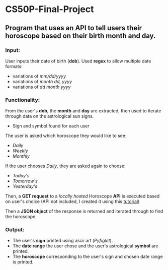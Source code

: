 # CS50P-Final-Project

## Program that uses an API to tell users their horoscope based on their birth month and day.

### Input:
User inputs their date of birth (**dob**). Used **regex** to allow multiple date formats:
- variations of *mm/dd/yyyy*
- variations of *month dd, yyyy*
- variations of *dd month yyyy*

### Functionality:
From the user's **dob**, the **month** and **day** are extracted, then used to iterate through data on the astrological sun signs.
- Sign and symbol found for each user

The user is asked which horoscope they would like to see:
- *Daily*
- *Weekly*
- *Monthly*

If the user chooses *Daily*, they are asked again to choose:
- *Today's*
- *Tomorrow's*
- *Yesterday's*

Then, a **GET request** to a *locally hosted* Horoscope **API** is executed based on user's choice 
(API not included, I created it using this [tutorial](https://www.freecodecamp.org/news/python-project-build-an-api-with-beautiful-soup-and-flask/))

Then a **JSON object** of the response is returned and iterated through to find the horoscope.

### Output:
- The user's **sign** printed using ascii art (*Pyfiglet*).
- The **date range** the user chose and the user's astrological **symbol** are printed.
- The **horoscope** corresponding to the user's sign and chosen date range is printed.
